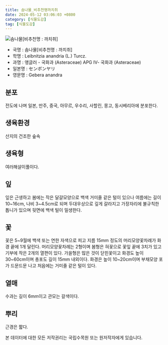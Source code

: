 ```yaml
---
title: 솜나물_비추천명까치취
date: 2024-05-12 03:06:03 +0800
category: [식물도감]
tag: [식물도감]
---
```




![솜나물[비추천명 : 까치취]](/fileUpload/plants/basic/Compositae/Leibnitzia/9781/1_th2.JPG)
- 국명 : 솜나물[비추천명 : 까치취]
- 학명 : Leibnitzia anandria (L.) Turcz.
- 과명 : 앵글러 - 국화과 (Asteraceae) APG Ⅳ- 국화과 (Asteraceae)
- 일본명 : センボンヤリ
- 영문명 : Gebera anandra


## 분포
전도에 나며 일본, 만주, 중국, 아무르, 우수리, 사할린, 몽고, 동시베리아에 분포한다.
## 생육환경
산지의 건조한 숲속
## 생육형
여러해살이풀이다.
## 잎
잎은 근생하고 봄에는 작은 달걀모양으로 백색 거미줄 같은 털이 있으나 여름에는 길이 10~16cm, 나비 3~4.5cm로 되며 두대우상으로 깊게 갈라지고 가장자리에 불규칙한 톱니가 있으며 뒷면에 백색 털이 밀생한다.
## 꽃
꽃은 5~9월에 백색 또는 연한 자색으로 피고 지름 15mm 정도의 머리모양꽃차례가 화경 끝에 1개 달린다. 머리모양꽃차례는 2형이며 봄형은 혀꽃으로 꽃잎 끝에 3치가 있고 기부에 작은 2개의 열편이 있다. 가을형은 많은 것이 닫힌꽃이고 화경도 높이 30~60cm이며 총포도 길이 15mm 내외이다. 화경은 높이 10~20cm이며 부채모양 포가 드문드문 나고 처음에는 거미줄 같은 털이 있다.
## 열매
수과는 길이 6mm이고 관모는 갈색이다.
## 뿌리
근경은 짧다.






본 데이터에 대한 모든 저작권리는 국립수목원 또는 원저작자에게 있습니다.
